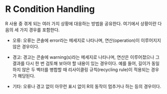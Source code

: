# R Condition Handling

R 사용 중 겪게 되는 여러 가지 상황에 대응하는 방법을 공유한다. 여기에서 상황이란 다음의 세 가지 경우를 포함한다.

- 오류: 오류는 콘솔에 error라는 메세지로 나타나며, 연산\(operation\)이 이루어지지 않은 경우이다.

- 경고: 경고는 콘솔에 warning\(s\)라는 메세지로 나타나며, 연산은 이루어졌으나 그 결과를 다시 한 번 검토해 보아야 할 내용이 있는 경우이다. 예를 들어, 길이가 동일하지 않은 두 벡터를 병합할 때 리사이클링 규칙\(recycling rule\)이 적용되는 경우가 해당된다.

- 기타: 오류나 경고 없이 아무런 표시 없이 R의 동작이 멈추거나 하는 등의 경우이다.



